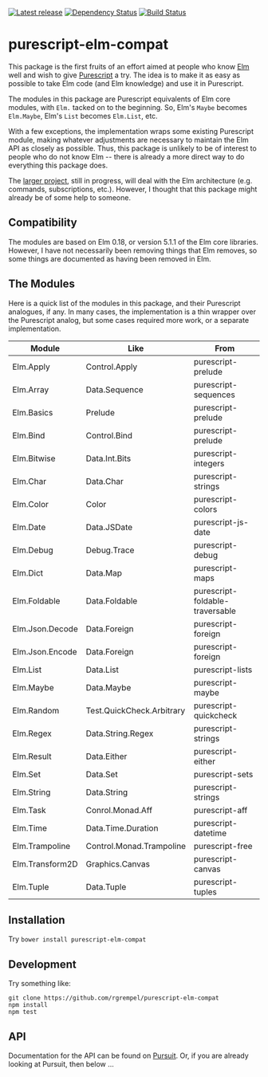 [![Latest release](http://img.shields.io/bower/v/purescript-elm-compat.svg)](https://github.com/rgrempel/purescript-elm-compat/releases)
[![Dependency Status](https://www.versioneye.com/user/projects/5701e80bfcd19a00415afff5/badge.svg?style=flat)](https://www.versioneye.com/user/projects/5701e80bfcd19a00415afff5)
[![Build Status](https://travis-ci.org/rgrempel/purescript-elm-compat.svg?branch=master)](https://travis-ci.org/rgrempel/purescript-elm-compat)

# purescript-elm-compat

This package is the first fruits of an effort aimed at people who know
[Elm](http://elm-lang.org) well and wish to give
[Purescript](http://purescript.org) a try. The idea is to make it as easy
as possible to take Elm code (and Elm knowledge) and use it in Purescript.

The modules in this package are Purescript equivalents of Elm core modules,
with `Elm.` tacked on to the beginning. So, Elm's `Maybe` becomes
`Elm.Maybe`, Elm's `List` becomes `Elm.List`, etc.

With a few exceptions, the implementation wraps some existing
Purescript module, making whatever adjustments are necessary to maintain
the Elm API as closely as possible. Thus, this package is unlikely to
be of interest to people who do not know Elm -- there is already a
more direct way to do everything this package does.

The [larger project](https://github.com/rgrempel/purescript-elm), still
in progress, will deal with the Elm architecture (e.g. commands, subscriptions, etc.).
However, I thought that this package might already be of some help
to someone.

## Compatibility

The modules are based on Elm 0.18, or version 5.1.1 of the Elm core libraries.
However, I have not necessarily been removing things that Elm removes, so some
things are documented as having been removed in Elm.

## The Modules

Here is a quick list of the modules in this package, and their Purescript analogues,
if any. In many cases, the implementation is a thin wrapper over the Purescript analog,
but some cases required more work, or a separate implementation.

| Module          | Like          | From                 |
| --------------- | ------------- | ---------------------|
| Elm.Apply       | Control.Apply | purescript-prelude   |
| Elm.Array       | Data.Sequence | purescript-sequences |
| Elm.Basics      | Prelude       | purescript-prelude   |
| Elm.Bind        | Control.Bind  | purescript-prelude   |
| Elm.Bitwise     | Data.Int.Bits | purescript-integers  |
| Elm.Char        | Data.Char     | purescript-strings   |
| Elm.Color       | Color         | purescript-colors    |
| Elm.Date        | Data.JSDate   | purescript-js-date   |
| Elm.Debug       | Debug.Trace   | purescript-debug     |
| Elm.Dict        | Data.Map      | purescript-maps      |
| Elm.Foldable    | Data.Foldable | purescript-foldable-traversable |
| Elm.Json.Decode | Data.Foreign  | purescript-foreign   |
| Elm.Json.Encode | Data.Foreign  | purescript-foreign   |
| Elm.List        | Data.List     | purescript-lists     |
| Elm.Maybe       | Data.Maybe    | purescript-maybe     |
| Elm.Random      | Test.QuickCheck.Arbitrary | purescript-quickcheck |
| Elm.Regex       | Data.String.Regex  | purescript-strings  |
| Elm.Result      | Data.Either        | purescript-either   |
| Elm.Set         | Data.Set           | purescript-sets     |
| Elm.String      | Data.String        | purescript-strings  |
| Elm.Task        | Conrol.Monad.Aff   | purescript-aff      |
| Elm.Time        | Data.Time.Duration | purescript-datetime |
| Elm.Trampoline  | Control.Monad.Trampoline | purescript-free |
| Elm.Transform2D | Graphics.Canvas | purescript-canvas |
| Elm.Tuple       | Data.Tuple      | purescript-tuples |

## Installation

Try `bower install purescript-elm-compat`

## Development

Try something like:

    git clone https://github.com/rgrempel/purescript-elm-compat
    npm install
    npm test

## API

Documentation for the API can be found on
[Pursuit](https://pursuit.purescript.org/packages/purescript-elm-compat).
Or, if you are already looking at Pursuit, then below ...

